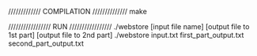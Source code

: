 ///////////// COMPILATION ////////////// 
make

///////////////// RUN /////////////////
./webstore [input file name] [output file to 1st part] [output file to 2nd part]
./webstore input.txt first_part_output.txt second_part_output.txt
